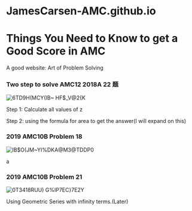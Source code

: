 # JamesCarsen-AMC.github.io

# Things You Need to Know to get a Good Score in AMC 
						
A good website: Art of Problem Solving


### Two step to solve AMC12 2018A 22 题
	
![6TD9H(MCY(IB~ HF$_V@2{K](https://user-images.githubusercontent.com/70703379/138619236-43d74856-3861-4442-b59d-7401cab4ea8b.png)
	
Step 1: Calculate all values of z
	
Step 2: using the formula for area to get the answer(I will expand on this)



### 2019 AMC10B Problem 18

![IB$O(JM~YI%DKA@M3@TDDP0](https://user-images.githubusercontent.com/70703379/138622771-f6515d86-2349-47a3-b2f1-e546f21f4be7.png)

a



### 2019 AMC10B Problem 21

![0T3418RUU) G%IP7EC}7E2Y](https://user-images.githubusercontent.com/70703379/138623711-aa49815d-c7bd-4bb0-847a-975d8e37aa46.png)

Using Geometric Series with infinity terms.(Later)


